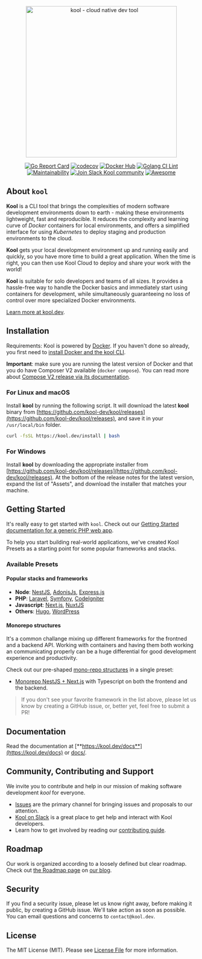 <p align="center"><a href="https://kool.dev" target="_blank"><img src="https://kool.dev/img/logo.png" width="400" alt="kool - cloud native dev tool"></a></p>


<p align="center">
<a href="https://goreportcard.com/report/github.com/kool-dev/kool"><img src="https://goreportcard.com/badge/github.com/kool-dev/kool" alt="Go Report Card"></a>
<a href="https://codecov.io/gh/kool-dev/kool"><img src="https://codecov.io/gh/kool-dev/kool/branch/main/graph/badge.svg" alt="codecov"></a>
<a href="https://github.com/kool-dev/kool/workflows/docker"><img src="https://github.com/kool-dev/kool/workflows/docker/badge.svg" alt="Docker Hub"></a>
<a href="https://github.com/kool-dev/kool/workflows/golangci-lint"><img src="https://github.com/kool-dev/kool/workflows/golangci-lint/badge.svg" alt="Golang CI Lint"></a>
<a href="https://codeclimate.com/github/kool-dev/kool/maintainability"><img src="https://api.codeclimate.com/v1/badges/1511f826de92d2ab39cc/maintainability" alt="Maintainability"></a>
<a href="https://kool.dev/slack"><img src="https://img.shields.io/badge/Join%20Slack-kool--dev-orange?logo=slack" alt="Join Slack Kool community"></a>
<a href="https://github.com/sindresorhus/awesome"><img src="https://cdn.rawgit.com/sindresorhus/awesome/d7305f38d29fed78fa85652e3a63e154dd8e8829/media/badge.svg" alt="Awesome"></a>
</p>

## About `kool`

**Kool** is a CLI tool that brings the complexities of modern software development environments down to earth - making these environments lightweight, fast and reproducible. It reduces the complexity and learning curve of _Docker_ containers for local environments, and offers a simplified interface for using _Kubernetes_ to deploy staging and production environments to the cloud.

**Kool** gets your local development environment up and running easily and quickly, so you have more time to build a great application. When the time is right, you can then use Kool Cloud to deploy and share your work with the world!

**Kool** is suitable for solo developers and teams of all sizes. It provides a hassle-free way to handle the Docker basics and immediately start using containers for development, while simultaneously guaranteeing no loss of control over more specialized Docker environments.

[Learn more at kool.dev](https://kool.dev).

## Installation

Requirements: Kool is powered by [Docker](https://docs.docker.com/get-docker/). If you haven't done so already, you first need to [install Docker and the kool CLI](https://kool.dev/docs/getting-started/installation).

**Important**: make sure you are running the latest version of Docker and that you do have Composer V2 available (`docker compose`). You can read more about [Compose V2 release via its documentation](https://docs.docker.com/compose/reference/).

### For Linux and macOS

Install **kool** by running the following script. It will download the latest **kool** binary from [https://github.com/kool-dev/kool/releases](https://github.com/kool-dev/kool/releases), and save it in your `/usr/local/bin` folder.

```bash
curl -fsSL https://kool.dev/install | bash
```

### For Windows

Install **kool** by downloading the appropriate installer from [https://github.com/kool-dev/kool/releases](https://github.com/kool-dev/kool/releases). At the bottom of the release notes for the latest version, expand the list of "Assets", and download the installer that matches your machine.

## Getting Started

It's really easy to get started with `kool`. Check out our [Getting Started documentation for a generic PHP web app](https://kool.dev/docs/getting-started/starting-new-project).

To help you start building real-world applications, we've created Kool Presets as a starting point for some popular frameworks and stacks.

### Available Presets

#### Popular stacks and frameworks

- **Node**: [NestJS](docs/2-Presets/NestJS.md), [AdonisJs](docs/2-Presets/AdonisJs.md), [Express.js](/docs/2-Presets/ExpressJS.md)
- **PHP**: [Laravel](docs/2-Presets/Laravel.md), [Symfony](docs/2-Presets/Symfony.md), [CodeIgniter](docs/2-Presets/CodeIgniter.md)
- **Javascript**: [Next.js](docs/2-Presets/NextJS.md), [NuxtJS](docs/2-Presets/NuxtJS.md)
- **Others**: [Hugo](docs/2-Presets/Hugo.md), [WordPress](docs/2-Presets/WordPress.md)

#### Monorepo structures

It's a common challange mixing up different frameworks for the frontned and a backend API. Working with containers and having them both working an communicating properly can be a huge differential for good development experience and productivity.

Check out our pre-shaped [mono-repo structures](https://monorepo.tools/#what-is-a-monorepo) in a single preset:

- [Monorepo NestJS + Next.js](docs/2-Presets/2-Monorepo-NestJS-with-NextJS.md) with Typescript on both the frontend and the backend.

> If you don't see your favorite framework in the list above, please let us know by creating a GitHub issue, or, better yet, feel free to submit a PR!

## Documentation

Read the documentation at [**https://kool.dev/docs**](https://kool.dev/docs) or [docs/](docs/).

## Community, Contributing and Support

We invite you to contribute and help in our mission of making software development *kool* for everyone.

- [Issues](/issues) are the primary channel for bringing issues and proposals to our attention.
- [Kool on Slack](https://kool.dev/slack) is a great place to get help and interact with Kool developers.
- Learn how to get involved by reading our [contributing guide](CONTRIBUTING.md).

## Roadmap

Our work is organized according to a loosely defined but clear roadmap. Check out [the Roadmap page](https://blog.kool.dev/page/roadmap) on [our blog](https://blog.kool.dev/).

## Security

If you find a security issue, please let us know right away, before making it public, by creating a GitHub issue. We'll take action as soon as possible. You can email questions and concerns to `contact@kool.dev`.

## License

The MIT License (MIT). Please see [License File](LICENSE.md) for more information.
